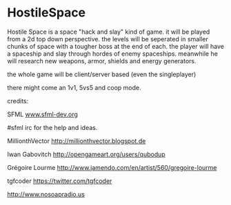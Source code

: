 # HostileSpace

Hostile Space is a space "hack and slay" kind of game.
it will be played from a 2d top down perspective.
the levels will be seperated in smaller chunks
of space with a tougher boss at the end of each.
the player will have a spaceship and slay through hordes 
of enemy spaceships. meanwhile he will research new
weapons, armor, shields and energy generators.

the whole game will be client/server based (even the singleplayer)

there might come an 1v1, 5vs5 and coop mode.


 
  
credits:

SFML www.sfml-dev.org

#sfml irc for the help and ideas.

MillionthVector http://millionthvector.blogspot.de

Iwan Gabovitch http://opengameart.org/users/qubodup

Grégoire Lourme http://www.jamendo.com/en/artist/560/gregoire-lourme

tgfcoder https://twitter.com/tgfcoder

http://www.nosoapradio.us
